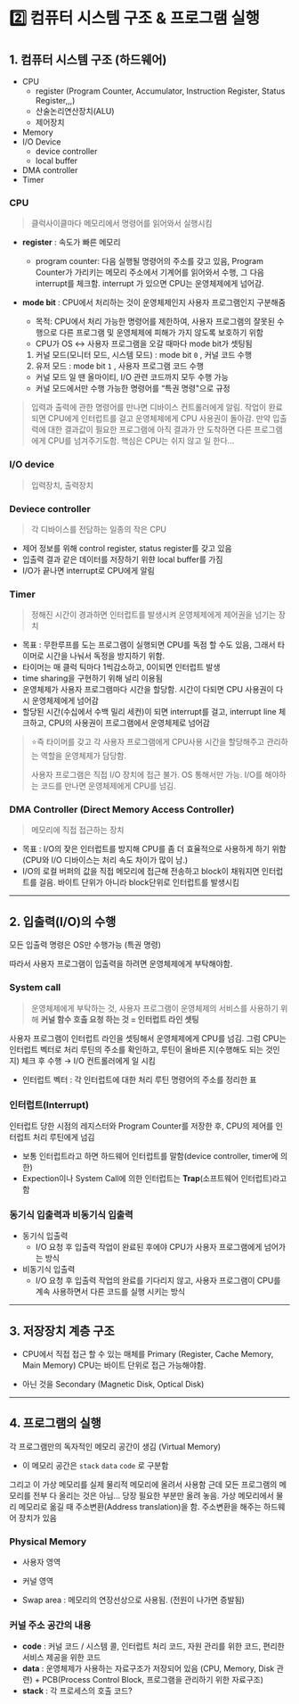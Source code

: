 # 2️⃣ 컴퓨터 시스템 구조 & 프로그램 실행

## 1. 컴퓨터 시스템 구조 (하드웨어)

- CPU
    - register (Program Counter, Accumulator, Instruction Register, Status Register,,,)
    - 산술논리연산장치(ALU)
    - 제어장치
- Memory
- I/O Device
    - device controller
    - local buffer
- DMA controller
- Timer

### CPU

> 클럭사이클마다 메모리에서 명령어를 읽어와서 실행시킴

- **register** : 속도가 빠른 메모리
    - program counter: 다음 실행될 명령어의 주소를 갖고 있음, Program Counter가 가리키는 메모리 주소에서 기계어를 읽어와서 수행, 그 다음 interrupt를 체크함. interrupt 가 있으면 CPU는 운영체제에게 넘어감.
- **mode bit** : CPU에서 처리하는 것이 운영체제인지 사용자 프로그램인지 구분해줌
    - 목적: CPU에서 처리 가능한 명령어를 제한하여, 사용자 프로그램의 잘못된 수행으로 다른 프로그램 및 운영체제에 피해가 가지 않도록 보호하기 위함
    - CPU가 OS ↔️ 사용자 프로그램을 오갈 때마다 mode bit가 셋팅됨

    1. 커널 모드(모니터 모드, 시스템 모드) : mode bit `0` , 커널 코드 수행
    2. 유저 모드 : mode bit `1` , 사용자 프로그램 코드 수행
    - 커널 모드 일 땐 올마이티, I/O 관련 코드까지 모두 수행 가능
    - 커널 모드에서만 수행 가능한 명령어를 “특권 명령"으로 규정

>입력과 출력에 관한 명령어를 만나면 디바이스 컨트롤러에게 알림. 작업이 완료되면 CPU에게 인터럽트를 걸고 운영체제에게 CPU 사용권이 돌아감. 만약 입출력에 대한 결과값이 필요한 프로그램에 아직 결과가 안 도착하면 다른 프로그램에게 CPU를 넘겨주기도함.
핵심은 CPU는 쉬지 않고 일 한다...

### I/O device

> 입력장치, 출력장치

### **Deviece controller**

> 각 디바이스를 전담하는 일종의 작은 CPU

- 제어 정보를 위해 control register, status register를 갖고 있음
- 입출력 결과 같은 데이터를 저장하기 위햔 local buffer를 가짐
- I/O가 끝나면 interrupt로 CPU에게 알림

### Timer

> 정해진 시간이 경과하면 인터럽트를 발생시켜 운영체제에게 제어권을 넘기는 장치

- 목표 : 무한루프를 도는 프로그램이 실행되면 CPU를 독점 할 수도 있음, 그래서 타이머로 시간을 나눠서 독정을 방지하기  위함.
- 타이머는 매 클럭 틱마다 1씩감소하고, 0이되면 인터럽트 발생
- time sharing을 구현하기 위해 널리 이용됨
- 운영체제가 사용자 프로그램마다 시간을 할당함. 시간이 다되면 CPU 사용권이 다시 운영체제에게 넘어감
- 할당된 시간(수십에서 수백 밀리 세컨)이 되면 interrupt를 걸고, interrupt line 체크하고, CPU의 사용권이 프로그램에서 운영체제로 넘어감

> ⭐️즉 타이머를 갖고 각 사용자 프로그램에게 CPU사용 시간을 할당해주고 관리하는 역할을 운영체제가 담당함.
>
> 사용자 프로그램은 직접 I/O 장치에 접근 불가. OS 통해서만 가능. I/O를 해야하는 코드를 만나면 운영체제에게 CPU를 넘김. 

### DMA Controller (Direct Memory Access Controller)

> 메모리에 직접 접근하는 장치

- 목표 :  I/O의 잦은 인터럽트를 방지해 CPU를 좀 더 효율적으로 사용하게 하기 위함 (CPU와 I/O 디바이스는 처리 속도 차이가 많이 남.)
- I/O의 로컬 버퍼의 값을 직접 메모리에 접근해 전송하고 block이 채워지면 인터럽트를 걸음. 바이트 단위가 아니라 block단위로 인터럽트를 발생시킴


---

## 2. 입출력(I/O)의 수행

모든 입출력 명령은 OS만 수행가능 (특권 명령)

따라서 사용자 프로그램이 입출력을 하려면 운영체제에게 부탁해야함.

### System call

> 운영체제에게 부탁하는 것, 사용자 프로그램이 운영체제의 서비스를 사용하기 위해 **커널 함수 호출 요청 하는 것  = 인터럽트 라인 셋팅**


사용자 프로그램이 인터럽트 라인을 셋팅해서 운영체제에게 CPU를 넘김. 그럼 CPU는 인터럽트 벡터로 처리 루틴의 주소를 확인하고, 루틴이 올바른 지(수행해도 되는 것인지) 체크 후 수행 → I/O 컨트롤러에게 일 시킴

- 인터럽트 벡터 : 각 인터럽트에 대한 처리 루틴 명령어의 주소를 정리한 표

### 인터럽트(Interrupt)

인터럽트 당한 시점의 레지스터와 Program Counter를 저장한 후, CPU의 제어를 인터럽트 처리 루틴에게 넘김

- 보통 인터럽트라고 하면 하드웨어 인터럽트를 말함(device controller, timer에 의한)
- Expection이나 System Call에 의한 인터럽트는 **Trap**(소프트웨어 인터럽트)라고 함

### 동기식 입출력과 비동기식 입출력

- 동기식 입출력
    - I/O 요청 후 입출력 작업이 완료된 후에야 CPU가 사용자 프로그램에게 넘어가는 방식
- 비동기식 입출력
    - I/O 요청 후 입출력 작업의 완료를 기다리지 않고, 사용자 프로그램이 CPU를 계속 사용하면서 다른 코드를 실행 시키는 방식

---

## 3. 저장장치 계층 구조

- CPU에서 직접 접근 할 수 있는 매체를 Primary (Register, Cache Memory, Main Memory)
    CPU는 바이트 단위로 접근 가능해야함.
    
- 아닌 것을 Secondary (Magnetic Disk, Optical Disk)

---

## 4. 프로그램의 실행

각 프로그램만의 독자적인 메모리 공간이 생김 (Virtual Memory)
- 이 메모리 공간은 `stack` `data`  `code` 로 구분함

그리고 이 가상 메모리를 실제 물리적 메모리에 올려서 사용함
근데 모든 프로그램의 메모리를 전부 다 올리는 것은 아님... 당장 필요한 부분만 올려 놓음.
가상 메모리에서 물리 메모리로 옮길 때 주소변환(Address translation)을 함. 주소변환을 해주는 하드웨어 장치가 있음

### Physical Memory

- 사용자 영역
- 커널 영역

- Swap area : 메모리의 연장선상으로 사용됨. (전원이 나가면 증발됨)

### 커널 주소 공간의 내용

- **code** : 커널 코드 / 시스템 콜, 인터럽트 처리 코드, 자원 관리를 위한 코드, 편리한 서비스 제공을 위한 코드
- **data** : 운영체제가 사용하는 자료구조가 저장되어 있음 (CPU, Memory, Disk 관련) + PCB(Process Control Block, 프로그램을 관리하기 위한 자료구조)
- **stack** : 각 프로세스의 호출 코드?
